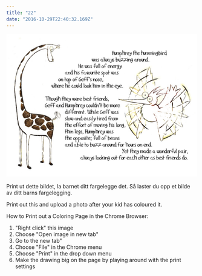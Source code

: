 ```yaml
---
title: "22"
date: "2016-10-29T22:40:32.169Z"
---
```


![Geff the giraffe and Humphrey the Hummingbird](./02_english_black.jpg)


<!-- ![Sjiraffen Samuel og Kolibrien Kris](./018.png) -->


Print ut dette bildet, la barnet ditt fargelegge det.
Så laster du opp et bilde av ditt barns fargelegging.


Print out this and upload a photo after your kid has coloured it.

How to Print out a Coloring Page in the Chrome Browser:
1. "Right click" this image
2. Choose "Open image in new tab"
3. Go to the new tab"
4. Choose "File" in the Chrome menu
5. Choose "Print" in the drop down menu
6. Make the drawing big on the page by playing around with the print settings